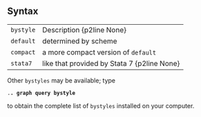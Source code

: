 ## Syntax

|           |                                             |
|-----------|---------------------------------------------|
| `bystyle` | Description {p2line None}                   |
| `default` | determined by scheme                        |
| `compact` | a more compact version of `default`         |
| `stata7`  | like that provided by Stata 7 {p2line None} |

Other `bystyles` may be available; type

`.`**`. graph query bystyle`**

to obtain the complete list of `bystyles` installed on your computer.
